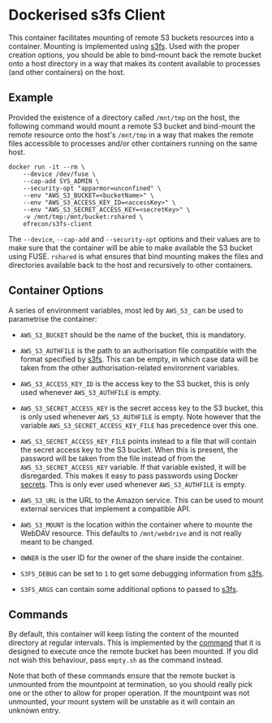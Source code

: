 # Dockerised s3fs Client

This container facilitates mounting of remote S3 buckets resources into a
container. Mounting is implemented using [s3fs]. Used with the proper creation
options, you should be able to bind-mount back the remote bucket onto a host
directory in a way that makes its content available to processes (and other
containers) on the host.

  [s3fs]: https://github.com/s3fs-fuse/s3fs-fuse
  [configuration]: https://man.cx/davfs2.conf(5)

## Example

Provided the existence of a directory called `/mnt/tmp` on the host, the
following command would mount a remote S3 bucket and bind-mount the remote
resource onto the host's `/mnt/tmp` in a way that makes the remote files
accessible to processes and/or other containers running on the same host.

```Shell
docker run -it --rm \
    --device /dev/fuse \
    --cap-add SYS_ADMIN \
    --security-opt "apparmor=unconfined" \
    --env "AWS_S3_BUCKET=<bucketName>" \
    --env "AWS_S3_ACCESS_KEY_ID=<accessKey>" \
    --env "AWS_S3_SECRET_ACCESS_KEY=<secretKey>" \
    -v /mnt/tmp:/mnt/bucket:rshared \
    efrecon/s3fs-client
```

The `--device`, `--cap-add` and `--security-opt` options and their values are to
make sure that the container will be able to make available the S3 bucket
using FUSE. `rshared` is what ensures that bind mounting makes the files and
directories available back to the host and recursively to other containers.

## Container Options

A series of environment variables, most led by `AWS_S3_` can be used to
parametrise the container:

* `AWS_S3_BUCKET` should be the name of the bucket, this is mandatory.
* `AWS_S3_AUTHFILE` is the path to an authorisation file compatible with the
  format specified by [s3fs]. This can be empty, in which case data will be taken from the other authorisation-related environment variables.
* `AWS_S3_ACCESS_KEY_ID` is the access key to the S3 bucket, this is only used
  whenever `AWS_S3_AUTHFILE` is empty.
* `AWS_S3_SECRET_ACCESS_KEY` is the secret access key to the S3 bucket, this is
  only used whenever `AWS_S3_AUTHFILE` is empty. Note however that the variable `AWS_S3_SECRET_ACCESS_KEY_FILE` has precedence over this one.
* `AWS_S3_SECRET_ACCESS_KEY_FILE` points instead to a file that will contain the
  secret access key to the S3 bucket. When this is present, the password will be
  taken from the file instead of from the `AWS_S3_SECRET_ACCESS_KEY` variable.
  If that variable existed, it will be disregarded. This makes it easy to pass
  passwords using Docker [secrets]. This is only ever used whenever
  `AWS_S3_AUTHFILE` is empty.
* `AWS_S3_URL` is the URL to the Amazon service. This can be used to mount
  external services that implement a compatible API.
* `AWS_S3_MOUNT` is the location within the container where to mounte the
  WebDAV resource. This defaults to `/mnt/webdrive` and is not really meant to
  be changed.
* `OWNER` is the user ID for the owner of the share inside the container.
* `S3FS_DEBUG` can be set to `1` to get some debugging information from [s3fs].
* `S3FS_ARGS` can contain some additional options to passed to [s3fs].

  [secrets]: https://docs.docker.com/engine/swarm/secrets/

## Commands

By default, this container will keep listing the content of the mounted
directory at regular intervals. This is implemented by the [command](./ls.sh)
that it is designed to execute once the remote bucket has been mounted. If you
did not wish this behaviour, pass `empty.sh` as the command instead.

Note that both of these commands ensure that the remote bucket is unmounted from
the mountpoint at termination, so you should really pick one or the other to
allow for proper operation. If the mountpoint was not unmounted, your mount
system will be unstable as it will contain an unknown entry.